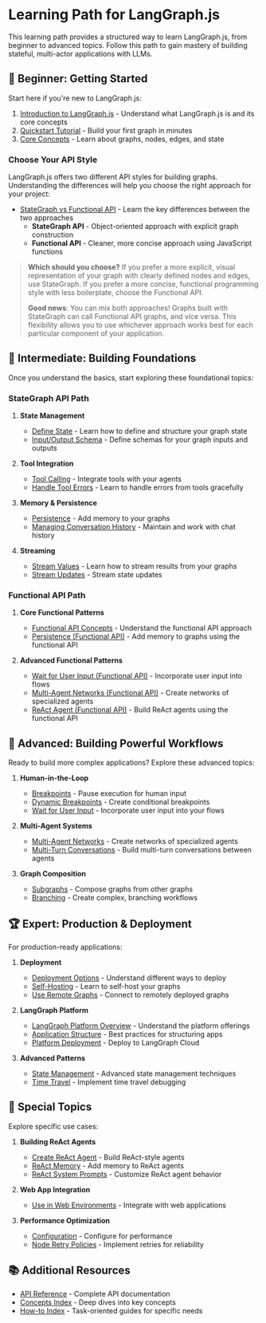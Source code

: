 # Learning Path for LangGraph.js

This learning path provides a structured way to learn LangGraph.js, from beginner to advanced topics. Follow this path to gain mastery of building stateful, multi-actor applications with LLMs.

## 🔰 Beginner: Getting Started

Start here if you're new to LangGraph.js:

1. [Introduction to LangGraph.js](index.md) - Understand what LangGraph.js is and its core concepts
2. [Quickstart Tutorial](tutorials/quickstart.ipynb) - Build your first graph in minutes
3. [Core Concepts](concepts/high_level.md) - Learn about graphs, nodes, edges, and state

### Choose Your API Style

LangGraph.js offers two different API styles for building graphs. Understanding the differences will help you choose the right approach for your project:

- [StateGraph vs Functional API](concepts/functional_api.md#comparison-with-stategraph) - Learn the key differences between the two approaches
  - **StateGraph API** - Object-oriented approach with explicit graph construction
  - **Functional API** - Cleaner, more concise approach using JavaScript functions

> **Which should you choose?** If you prefer a more explicit, visual representation of your graph with clearly defined nodes and edges, use StateGraph. If you prefer a more concise, functional programming style with less boilerplate, choose the Functional API. 
>
> **Good news**: You can mix both approaches! Graphs built with StateGraph can call Functional API graphs, and vice versa. This flexibility allows you to use whichever approach works best for each particular component of your application.

## 🌱 Intermediate: Building Foundations

Once you understand the basics, start exploring these foundational topics:

### StateGraph API Path

1. **State Management**
   - [Define State](how-tos/define-state.ipynb) - Learn how to define and structure your graph state
   - [Input/Output Schema](how-tos/input_output_schema.ipynb) - Define schemas for your graph inputs and outputs

2. **Tool Integration**
   - [Tool Calling](how-tos/tool-calling.ipynb) - Integrate tools with your agents
   - [Handle Tool Errors](how-tos/tool-calling-errors.ipynb) - Learn to handle errors from tools gracefully

3. **Memory & Persistence**
   - [Persistence](how-tos/persistence.ipynb) - Add memory to your graphs
   - [Managing Conversation History](how-tos/manage-conversation-history.ipynb) - Maintain and work with chat history

4. **Streaming**
   - [Stream Values](how-tos/stream-values.ipynb) - Learn how to stream results from your graphs
   - [Stream Updates](how-tos/stream-updates.ipynb) - Stream state updates

### Functional API Path

1. **Core Functional Patterns**
   - [Functional API Concepts](concepts/functional_api.md) - Understand the functional API approach
   - [Persistence (Functional API)](how-tos/persistence-functional.ipynb) - Add memory to graphs using the functional API
   
2. **Advanced Functional Patterns**
   - [Wait for User Input (Functional API)](how-tos/wait-user-input-functional.ipynb) - Incorporate user input into flows
   - [Multi-Agent Networks (Functional API)](how-tos/multi-agent-network-functional.ipynb) - Create networks of specialized agents
   - [ReAct Agent (Functional API)](how-tos/react-agent-from-scratch-functional.ipynb) - Build ReAct agents using the functional API

## 🚀 Advanced: Building Powerful Workflows

Ready to build more complex applications? Explore these advanced topics:

1. **Human-in-the-Loop**
   - [Breakpoints](how-tos/breakpoints.ipynb) - Pause execution for human input
   - [Dynamic Breakpoints](how-tos/dynamic_breakpoints.ipynb) - Create conditional breakpoints
   - [Wait for User Input](how-tos/wait-user-input.ipynb) - Incorporate user input into your flows

2. **Multi-Agent Systems**
   - [Multi-Agent Networks](how-tos/multi-agent-network.ipynb) - Create networks of specialized agents
   - [Multi-Turn Conversations](how-tos/multi-agent-multi-turn-convo.ipynb) - Build multi-turn conversations between agents

3. **Graph Composition**
   - [Subgraphs](how-tos/subgraph.ipynb) - Compose graphs from other graphs
   - [Branching](how-tos/branching.ipynb) - Create complex, branching workflows

## 🏆 Expert: Production & Deployment

For production-ready applications:

1. **Deployment**
   - [Deployment Options](concepts/deployment_options.md) - Understand different ways to deploy
   - [Self-Hosting](how-tos/deploy-self-hosted.md) - Learn to self-host your graphs
   - [Use Remote Graphs](how-tos/use-remote-graph.md) - Connect to remotely deployed graphs

2. **LangGraph Platform**
   - [LangGraph Platform Overview](concepts/langgraph_platform.md) - Understand the platform offerings
   - [Application Structure](concepts/application_structure.md) - Best practices for structuring apps
   - [Platform Deployment](cloud/deployment/cloud.md) - Deploy to LangGraph Cloud

3. **Advanced Patterns**
   - [State Management](how-tos/edit-graph-state.ipynb) - Advanced state management techniques
   - [Time Travel](how-tos/time-travel.ipynb) - Implement time travel debugging

## 🔧 Special Topics

Explore specific use cases:

1. **Building ReAct Agents**
   - [Create ReAct Agent](how-tos/create-react-agent.ipynb) - Build ReAct-style agents
   - [ReAct Memory](how-tos/react-memory.ipynb) - Add memory to ReAct agents
   - [ReAct System Prompts](how-tos/react-system-prompt.ipynb) - Customize ReAct agent behavior

2. **Web App Integration**
   - [Use in Web Environments](how-tos/use-in-web-environments.ipynb) - Integrate with web applications

3. **Performance Optimization**
   - [Configuration](how-tos/configuration.ipynb) - Configure for performance
   - [Node Retry Policies](how-tos/node-retry-policies.ipynb) - Implement retries for reliability

## 📚 Additional Resources

- [API Reference](reference/) - Complete API documentation
- [Concepts Index](concepts/) - Deep dives into key concepts
- [How-to Index](how-tos/) - Task-oriented guides for specific needs 